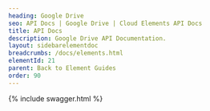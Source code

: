 ```yaml
---
heading: Google Drive
seo: API Docs | Google Drive | Cloud Elements API Docs
title: API Docs
description: Google Drive API Documentation.
layout: sidebarelementdoc
breadcrumbs: /docs/elements.html
elementId: 21
parent: Back to Element Guides
order: 90
---
```


{% include swagger.html %}
